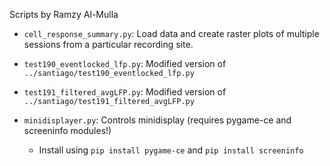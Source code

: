 Scripts by Ramzy Al-Mulla

* `cell_response_summary.py`: Load data and create raster plots of multiple sessions from a particular recording site.

* `test190_eventlocked_lfp.py`: Modified version of `../santiago/test190_eventlocked_lfp.py`

* `test191_filtered_avgLFP.py`: Modified version of `../santiago/test191_filtered_avgLFP.py`

* `minidisplayer.py`: Controls minidisplay (requires pygame-ce and screeninfo modules!)

    * Install using ```pip install pygame-ce``` and ```pip install screeninfo```



